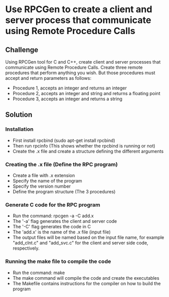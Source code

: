 # Use RPCGen to create a client and server process that communicate using Remote Procedure Calls

## Challenge

Using RPCGen tool for C and C++, create client and server processes that communicate using Remote Procedure Calls. Create three remote procedures that perform anything you wish. But those procedures must accept and return parameters as follows:

- Procedure 1, accepts an integer and returns an integer 
- Procedure 2, accepts an integer and string and returns a floating point
- Procedure 3, accepts an integer and returns a string

## Solution

### Installation

- First install rpcbind (sudo apt-get install rpcbind)
- Then run rpcinfo (This shows whether the rpcbind is running or not)
- Create the .x file and create a structure defining the different arguments

### Creating the .x file (Define the RPC program)

- Create a file with .x extension
- Specify the name of the program
- Specify the version number
- Define the program structure (The 3 procedures)

### Generate C code for the RPC program

- Run the command: rpcgen -a -C add.x
- The '-a' flag generates the client and server code
- The '-C' flag generates the code in C
- The 'add.x' is the name of the .x file (input file)
- The output files will be named based on the input file name, for example "add_clnt.c" and "add_svc.c" for the client and server side code, respectively.

### Running the make file to compile the code

- Run the command: make
- The make command will compile the code and create the executables
- The Makefile contains instructions for the compiler on how to build the program
